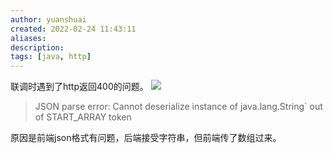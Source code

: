 ```yaml
---
author: yuanshuai
created: 2022-02-24 11:43:11
aliases: 
description:
tags: [java, http]
---
```

联调时遇到了http返回400的问题。
![](Pasted%20image%2020220224114353.png)
> JSON parse error: Cannot deserialize instance of java.lang.String` out of START_ARRAY token

原因是前端json格式有问题，后端接受字符串，但前端传了数组过来。